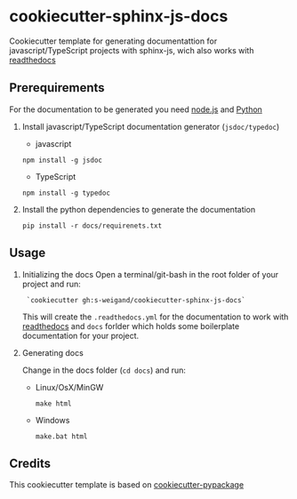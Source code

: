 # cookiecutter-sphinx-js-docs
Cookiecutter template for generating documentattion for javascript/TypeScript projects with sphinx-js, 
wich also works with [readthedocs](https://readthedocs.org/)

## Prerequirements
For the documentation to be generated you need 
[node.js](https://nodejs.org/en/)
and
[Python](https://www.anaconda.com/download/)

1. Install javascript/TypeScript documentation generator (`jsdoc/typedoc`)
    * javascript

    `npm install -g jsdoc`
    * TypeScript

    `npm install -g typedoc`

2. Install the python dependencies to generate the documentation

    `pip install -r docs/requirenets.txt` 
    
## Usage

1. Initializing the docs
    Open a terminal/git-bash in the root folder of your project and run:

        `cookiecutter gh:s-weigand/cookiecutter-sphinx-js-docs`

    This will create the `.readthedocs.yml` for the documentation to work with 
    [readthedocs](https://readthedocs.org/) 
    and `docs` forlder which holds some boilerplate documentation for your project.

2. Generating docs
    
    Change in the docs folder (`cd docs`) and run:    
    * Linux/OsX/MinGW
    
        `make html`
        
    * Windows
    
        `make.bat html`


## Credits

This cookiecutter template is based on [cookiecutter-pypackage](https://github.com/audreyr/cookiecutter-pypackage)